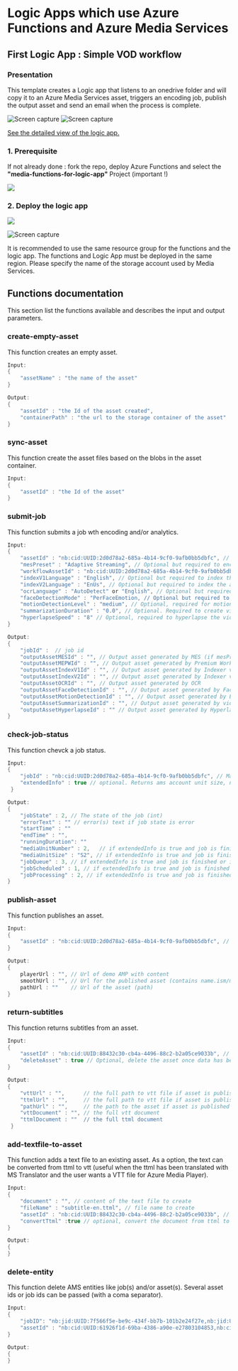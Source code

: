 # Logic Apps which use Azure Functions and Azure Media Services

## First Logic App : Simple VOD workflow

### Presentation

This template creates a Logic app that listens to an onedrive folder and will copy it to an Azure Media Services asset, triggers an encoding job, publish the output asset and send an email when the process is complete.

![Screen capture](images/simplevod-1.png?raw=true)
![Screen capture](images/simplevod-2.png?raw=true)

[See the detailed view of the logic app.](logicapp-simplevod-screen.md)

### 1. Prerequisite
If not already done : fork the repo, deploy Azure Functions and select the **"media-functions-for-logic-app"** Project (important !)

<a href="https://portal.azure.com/#create/Microsoft.Template/uri/https%3A%2F%2Fraw.githubusercontent.com%2FAzure-Samples%2Fmedia-services-dotnet-functions-integration%2Fmaster%2Fazuredeploy.json" target="_blank">
    <img src="http://azuredeploy.net/deploybutton.png"/>
</a>

### 2. Deploy the logic app

<a href="https://portal.azure.com/#create/Microsoft.Template/uri/https%3A%2F%2Fraw.githubusercontent.com%2FAzure-Samples%2Fmedia-services-dotnet-functions-integration%2Fmaster%2Fmedia-functions-for-logic-app%2Flogicapp-simplevod-deploy.json" target="_blank">
    <img src="http://azuredeploy.net/deploybutton.png"/>
</a>

![Screen capture](images/form-simplevod.png?raw=true)

It is recommended to use the same resource group for the functions and the logic app.
The functions and Logic App must be deployed in the same region.
Please specify the name of the storage account used by Media Services.

## Functions documentation
This section list the functions available and describes the input and output parameters.

### create-empty-asset

This function creates an empty asset.
```c#
Input:
{
    "assetName" : "the name of the asset"
}

Output:
{
    "assetId" : "the Id of the asset created",
    "containerPath" : "the url to the storage container of the asset"
}
```

### sync-asset

This function create the asset files based on the blobs in the asset container.
```c#
Input:
{
    "assetId" : "the Id of the asset"
}
```

### submit-job

This function submits a job wth encoding and/or analytics.
```c#
Input:
{
    "assetId" : "nb:cid:UUID:2d0d78a2-685a-4b14-9cf0-9afb0bb5dbfc", // Mandatory, Id of the source asset
    "mesPreset" : "Adaptive Streaming", // Optional but required to encode with Media Encoder Standard (MES). If MESPreset contains an extension "H264 Multiple Bitrate 720p with thumbnail.json" then it loads this file from ..\Presets
    "workflowAssetId" : "nb:cid:UUID:2d0d78a2-685a-4b14-9cf0-9afb0bb5dbfc", // Optional, but required to encode the asset with Premium Workflow Encoder. Id for the workflow asset
    "indexV1Language" : "English", // Optional but required to index the asset with Indexer v1
    "indexV2Language" : "EnUs", // Optional but required to index the asset with Indexer v2
    "ocrLanguage" : "AutoDetect" or "English", // Optional but required to do OCR
    "faceDetectionMode" : "PerFaceEmotion, // Optional but required to trigger face detection
    "motionDetectionLevel" : "medium", // Optional, required for motion detection
    "summarizationDuration" : "0.0", // Optional. Required to create video summarization. "0.0" for automatic
    "hyperlapseSpeed" : "8" // Optional, required to hyperlapse the video
}

Output:
{
    "jobId" :  // job id
    "outputAssetMESId" : "", // Output asset generated by MES (if mesPreset was specified)
    "outputAssetMEPWId" : "", // Output asset generated by Premium Workflow Encoder
    "outputAssetIndexV1Id" : "", // Output asset generated by Indexer v1
    "outputAssetIndexV2Id" : "", // Output asset generated by Indexer v2
    "outputAssetOCRId" : "", // Output asset generated by OCR
    "outputAssetFaceDetectionId" : "", // Output asset generated by Face detection
    "outputAssetMotionDetectionId" : "", // Output asset generated by Emotion detection
    "outputAssetSummarizationId" : "", // Output asset generated by video summarization
    "outputAssetHyperlapseId" : "" // Output asset generated by Hyperlapse
}
```

### check-job-status

This function chevck a job status.
```c#
Input:
{
    "jobId" : "nb:cid:UUID:2d0d78a2-685a-4b14-9cf0-9afb0bb5dbfc", // Mandatory, Id of the source asset
    "extendedInfo" : true // optional. Returns ams account unit size, nb units, nb of jobs in queue, scheduled and running states. Only if job is complete or error
 }

Output:
{
    "jobState" : 2, // The state of the job (int)
    "errorText" : "" // error(s) text if job state is error
    "startTime" : ""
    "endTime" : "",
    "runningDuration": ""
    "mediaUnitNumber" : 2,   // if extendedInfo is true and job is finished or in error
    "mediaUnitSize" : "S2", // if extendedInfo is true and job is finished or in error
    "jobQueue" : 3, // if extendedInfo is true and job is finished or in error
    "jobScheduled" : 1, // if extendedInfo is true and job is finished or in error
    "jobProcessing" : 2, // if extendedInfo is true and job is finished or in error
}
```

### publish-asset

This function publishes an asset.
```c#
Input:
{
    "assetId" : "nb:cid:UUID:2d0d78a2-685a-4b14-9cf0-9afb0bb5dbfc", // Mandatory, Id of the source asset
}

Output:
{
    playerUrl : "", // Url of demo AMP with content
    smoothUrl : "", // Url for the published asset (contains name.ism/manifest at the end) for dynamic packaging
    pathUrl : ""    // Url of the asset (path)
}
```

### return-subtitles

This function returns subtitles from an asset.
```c#
Input:
{
    "assetId" : "nb:cid:UUID:88432c30-cb4a-4496-88c2-b2a05ce9033b", // Mandatory, Id of the source asset
    "deleteAsset" : true // Optional, delete the asset once data has been read from it
}

Output:
{
    "vttUrl" : "",      // the full path to vtt file if asset is published
    "ttmlUrl" : "",     // the full path to vtt file if asset is published
    "pathUrl" : "",     // the path to the asset if asset is published
    "vttDocument" : "", // the full vtt document
    "ttmlDocument : ""  // the full ttml document
 }
```


### add-textfile-to-asset

This function adds a text file to an existing asset.
As a option, the text can be converted from ttml to vtt (useful when the ttml has been translated with MS Translator and the user wants a VTT file for Azure Media Player).

```c#
Input:
{
    "document" : "", // content of the text file to create
    "fileName" : "subtitle-en.ttml", // file name to create
    "assetId" : "nb:cid:UUID:88432c30-cb4a-4496-88c2-b2a05ce9033b", // Mandatory, Id of the asset
    "convertTtml" :true // optional, convert the document from ttml to vtt, and create another file in the asset : subtitle-en.vtt
}

Output:
{
}
```


### delete-entity

This function delete AMS entities like job(s) and/or asset(s).
Several asset ids or job ids can be passed (with a coma separator).

```c#
Input:
{
    "jobID": "nb:jid:UUID:7f566f5e-be9c-434f-bb7b-101b2e24f27e,nb:jid:UUID:58f9e85a-a889-4205-baa1-ecf729f9c753",     // job(s) id. Coma delimited if several job ids 
    "assetId" : "nb:cid:UUID:61926f1d-69ba-4386-a90e-e27803104853,nb:cid:UUID:b4668bc4-2899-4247-b339-429025153ab9"   // asset(s) id.
}

Output:
{
}
```

